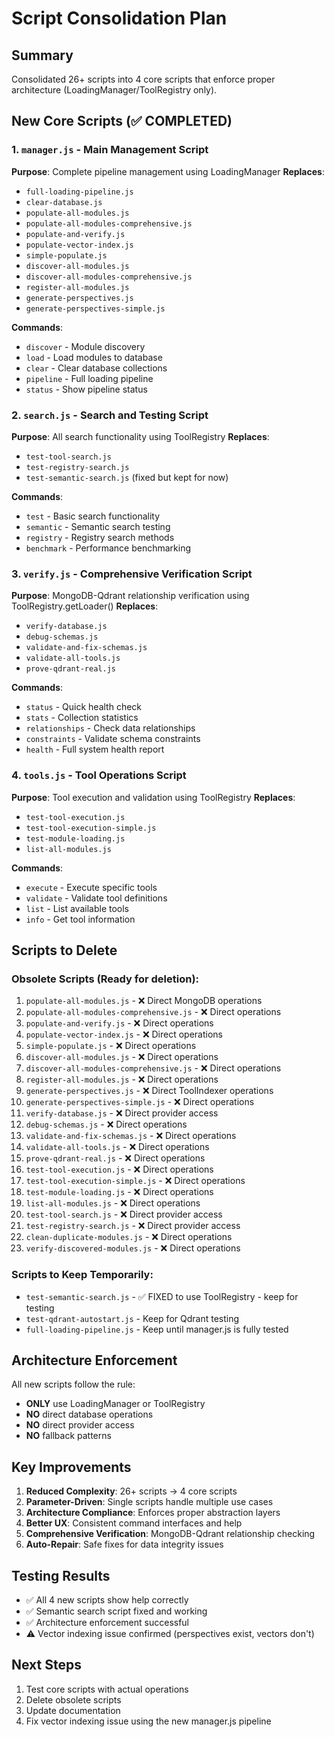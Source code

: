 # Script Consolidation Plan

## Summary
Consolidated 26+ scripts into 4 core scripts that enforce proper architecture (LoadingManager/ToolRegistry only).

## New Core Scripts (✅ COMPLETED)

### 1. `manager.js` - Main Management Script
**Purpose**: Complete pipeline management using LoadingManager
**Replaces**: 
- `full-loading-pipeline.js`
- `clear-database.js` 
- `populate-all-modules.js`
- `populate-all-modules-comprehensive.js`
- `populate-and-verify.js`
- `populate-vector-index.js`
- `simple-populate.js`
- `discover-all-modules.js`
- `discover-all-modules-comprehensive.js`
- `register-all-modules.js`
- `generate-perspectives.js`
- `generate-perspectives-simple.js`

**Commands**:
- `discover` - Module discovery
- `load` - Load modules to database
- `clear` - Clear database collections
- `pipeline` - Full loading pipeline
- `status` - Show pipeline status

### 2. `search.js` - Search and Testing Script
**Purpose**: All search functionality using ToolRegistry
**Replaces**:
- `test-tool-search.js`
- `test-registry-search.js`
- `test-semantic-search.js` (fixed but kept for now)

**Commands**:
- `test` - Basic search functionality
- `semantic` - Semantic search testing
- `registry` - Registry search methods
- `benchmark` - Performance benchmarking

### 3. `verify.js` - Comprehensive Verification Script
**Purpose**: MongoDB-Qdrant relationship verification using ToolRegistry.getLoader()
**Replaces**:
- `verify-database.js`
- `debug-schemas.js`
- `validate-and-fix-schemas.js`
- `validate-all-tools.js`
- `prove-qdrant-real.js`

**Commands**:
- `status` - Quick health check
- `stats` - Collection statistics
- `relationships` - Check data relationships
- `constraints` - Validate schema constraints
- `health` - Full system health report

### 4. `tools.js` - Tool Operations Script
**Purpose**: Tool execution and validation using ToolRegistry
**Replaces**:
- `test-tool-execution.js`
- `test-tool-execution-simple.js`
- `test-module-loading.js`
- `list-all-modules.js`

**Commands**:
- `execute` - Execute specific tools
- `validate` - Validate tool definitions
- `list` - List available tools
- `info` - Get tool information

## Scripts to Delete

### Obsolete Scripts (Ready for deletion):
1. `populate-all-modules.js` - ❌ Direct MongoDB operations
2. `populate-all-modules-comprehensive.js` - ❌ Direct operations
3. `populate-and-verify.js` - ❌ Direct operations
4. `populate-vector-index.js` - ❌ Direct operations
5. `simple-populate.js` - ❌ Direct operations
6. `discover-all-modules.js` - ❌ Direct operations
7. `discover-all-modules-comprehensive.js` - ❌ Direct operations
8. `register-all-modules.js` - ❌ Direct operations
9. `generate-perspectives.js` - ❌ Direct ToolIndexer operations
10. `generate-perspectives-simple.js` - ❌ Direct operations
11. `verify-database.js` - ❌ Direct provider access
12. `debug-schemas.js` - ❌ Direct operations
13. `validate-and-fix-schemas.js` - ❌ Direct operations
14. `validate-all-tools.js` - ❌ Direct operations
15. `prove-qdrant-real.js` - ❌ Direct operations
16. `test-tool-execution.js` - ❌ Direct operations
17. `test-tool-execution-simple.js` - ❌ Direct operations
18. `test-module-loading.js` - ❌ Direct operations
19. `list-all-modules.js` - ❌ Direct operations
20. `test-tool-search.js` - ❌ Direct provider access
21. `test-registry-search.js` - ❌ Direct provider access
22. `clean-duplicate-modules.js` - ❌ Direct operations
23. `verify-discovered-modules.js` - ❌ Direct operations

### Scripts to Keep Temporarily:
- `test-semantic-search.js` - ✅ FIXED to use ToolRegistry - keep for testing
- `test-qdrant-autostart.js` - Keep for Qdrant testing
- `full-loading-pipeline.js` - Keep until manager.js is fully tested

## Architecture Enforcement
All new scripts follow the rule:
- **ONLY** use LoadingManager or ToolRegistry
- **NO** direct database operations  
- **NO** direct provider access
- **NO** fallback patterns

## Key Improvements
1. **Reduced Complexity**: 26+ scripts → 4 core scripts
2. **Parameter-Driven**: Single scripts handle multiple use cases
3. **Architecture Compliance**: Enforces proper abstraction layers
4. **Better UX**: Consistent command interfaces and help
5. **Comprehensive Verification**: MongoDB-Qdrant relationship checking
6. **Auto-Repair**: Safe fixes for data integrity issues

## Testing Results
- ✅ All 4 new scripts show help correctly
- ✅ Semantic search script fixed and working
- ✅ Architecture enforcement successful
- ⚠️ Vector indexing issue confirmed (perspectives exist, vectors don't)

## Next Steps
1. Test core scripts with actual operations
2. Delete obsolete scripts
3. Update documentation
4. Fix vector indexing issue using the new manager.js pipeline